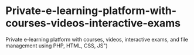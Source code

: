 # Private-e-learning-platform-with-courses-videos-interactive-exams
Private e-learning platform with courses, videos, interactive exams, and file management using PHP, HTML, CSS, JS")
